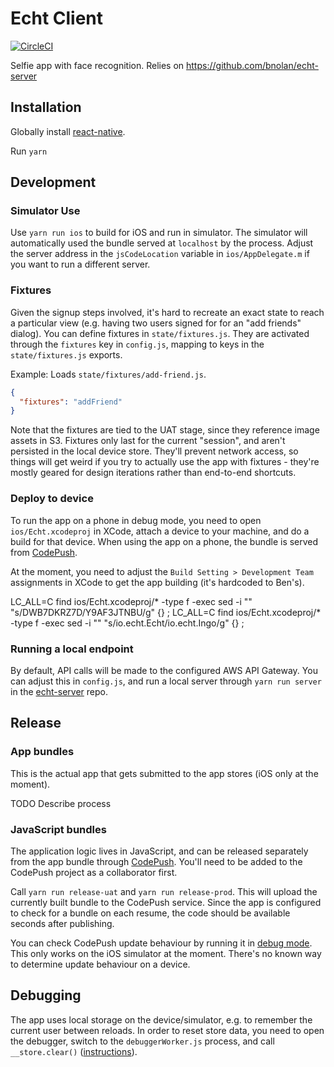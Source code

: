 # Echt Client

[![CircleCI](https://circleci.com/gh/bnolan/echt-client.svg?style=svg&circle-token=c21a0d12bacd0d145ec76336424d901e163d7123)](https://circleci.com/gh/bnolan/echt-client)


Selfie app with face recognition.
Relies on https://github.com/bnolan/echt-server

## Installation

Globally install [react-native](https://facebook.github.io/react-native/docs/getting-started.html).

Run `yarn`

## Development

### Simulator Use

Use `yarn run ios` to build for iOS and run in simulator.
The simulator will automatically used the bundle served at `localhost` by the process.
Adjust the server address in the `jsCodeLocation` variable in `ios/AppDelegate.m`
if you want to run a different server.

### Fixtures

Given the signup steps involved, it's hard to recreate an exact state
to reach a particular view (e.g. having two users signed for for an "add friends" dialog).
You can define fixtures in `state/fixtures.js`.
They are activated through the `fixtures` key in `config.js`,
mapping to keys in the `state/fixtures.js` exports.

Example: Loads `state/fixtures/add-friend.js`.

```json
{
  "fixtures": "addFriend"
}
```

Note that the fixtures are tied to the UAT stage,
since they reference image assets in S3.
Fixtures only last for the current "session",
and aren't persisted in the local device store.
They'll prevent network access, so things will get weird
if you try to actually use the app with fixtures - they're mostly geared
for design iterations rather than end-to-end shortcuts.

### Deploy to device

To run the app on a phone in debug mode, you need to open `ios/Echt.xcodeproj`
in XCode, attach a device to your machine, and do a build for that device.
When using the app on a phone, the bundle is served from [CodePush](https://microsoft.github.io/code-push/).

At the moment, you need to adjust the `Build Setting > Development Team` assignments in XCode to get
the app building (it's hardcoded to Ben's).

  LC_ALL=C find ios/Echt.xcodeproj/* -type f -exec sed -i "" "s/DWB7DKRZ7D/Y9AF3JTNBU/g" {} \;
  LC_ALL=C find ios/Echt.xcodeproj/* -type f -exec sed -i "" "s/io.echt.Echt/io.echt.Ingo/g" {} \;

### Running a local endpoint

By default, API calls will be made to the configured AWS API Gateway.
You can adjust this in `config.js`, and run a local server through
`yarn run server` in the [echt-server](https://github.com/bnolan/echt-server) repo.

## Release

### App bundles

This is the actual app that gets submitted to the app stores (iOS only at the moment).

TODO Describe process

### JavaScript bundles

The application logic lives in JavaScript, and can be released
separately from the app bundle through [CodePush](https://microsoft.github.io/code-push/).
You'll need to be added to the CodePush project as a collaborator first.

Call `yarn run release-uat` and `yarn run release-prod`.
This will upload the currently built bundle to the CodePush service.
Since the app is configured to check for a bundle on each resume,
the code should be available seconds after publishing.

You can check CodePush update behaviour by running it in [debug mode](https://microsoft.github.io/code-push/docs/cli.html#link-5).
This only works on the iOS simulator at the moment.
There's no known way to determine update behaviour on a device.

## Debugging

The app uses local storage on the device/simulator, e.g. to
remember the current user between reloads. In order to reset store
data, you need to open the debugger, switch to the `debuggerWorker.js` process,
and call `__store.clear()`
([instructions](https://corbt.com/posts/2015/12/19/debugging-with-global-variables-in-react-native.html)).
